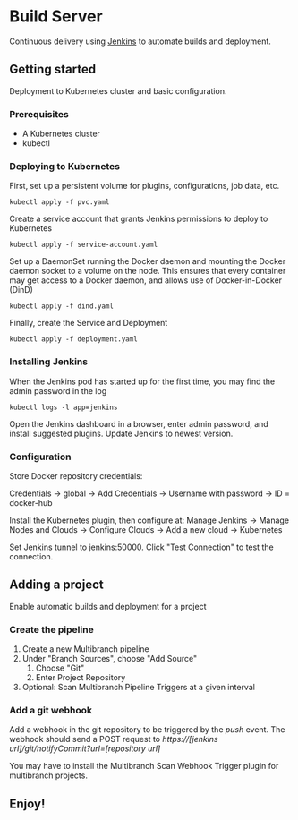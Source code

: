 # Build Server

Continuous delivery using [Jenkins](https://jenkins.io/) to automate builds and deployment.

## Getting started

Deployment to Kubernetes cluster and basic configuration.

### Prerequisites

* A Kubernetes cluster
* kubectl

### Deploying to Kubernetes

First, set up a persistent volume for plugins, configurations, job data, etc.
```
kubectl apply -f pvc.yaml
```

Create a service account that grants Jenkins permissions to deploy to Kubernetes
```
kubectl apply -f service-account.yaml
```

Set up a DaemonSet running the Docker daemon and mounting the Docker daemon socket to a volume on the node. This ensures that every container may get access to a Docker daemon, and allows use of Docker-in-Docker (DinD)
```
kubectl apply -f dind.yaml
```

Finally, create the Service and Deployment
```
kubectl apply -f deployment.yaml
```

### Installing Jenkins

When the Jenkins pod has started up for the first time, you may find the admin password in the log
```
kubectl logs -l app=jenkins
```

Open the Jenkins dashboard in a browser, enter admin password, and install suggested plugins. Update Jenkins to newest version.

### Configuration

Store Docker repository credentials:

Credentials -> global -> Add Credentials -> Username with password -> ID = docker-hub

Install the Kubernetes plugin, then configure at:
Manage Jenkins -> Manage Nodes and Clouds -> Configure Clouds -> Add a new cloud -> Kubernetes

Set Jenkins tunnel to jenkins:50000.
Click "Test Connection" to test the connection.


## Adding a project
Enable automatic builds and deployment for a project

### Create the pipeline
1. Create a new Multibranch pipeline
2. Under "Branch Sources", choose "Add Source"
    1. Choose "Git"
    2. Enter Project Repository 
3. Optional: Scan Multibranch Pipeline Triggers at a given interval

### Add a git webhook
Add a webhook in the git repository to be triggered by the *push* event.
The webhook should send a POST request to *https://[jenkins url]/git/notifyCommit?url=[repository url]*

You may have to install the Multibranch Scan Webhook Trigger plugin for multibranch projects.

## Enjoy!
